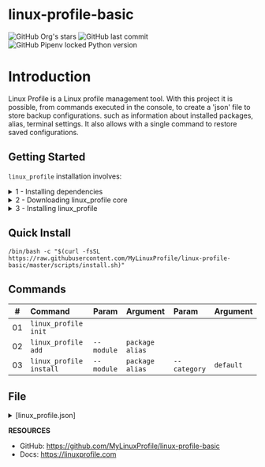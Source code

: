 # linux-profile-basic

![GitHub Org's stars](https://img.shields.io/github/stars/MyLinuxProfile?label=LinuxProfile&style=flat-square)
![GitHub last commit](https://img.shields.io/github/last-commit/MyLinuxProfile/linux-profile-basic?style=flat-square)
![GitHub Pipenv locked Python version](https://img.shields.io/github/pipenv/locked/python-version/MyLinuxProfile/linux-profile?style=flat-square)

# Introduction
Linux Profile is a Linux profile management tool. With this project it is possible, from commands executed in the console, to create a 'json' file to store backup configurations. such as information about installed packages, alias, terminal settings. It also allows with a single command to restore saved configurations.

## Getting Started

`linux_profile` installation involves:

<details>
  <summary>1 - Installing dependencies</summary>
  <br>

| Package Manager    | Command                   |
| :----------------: | :-----------------------: |
| Aptitude	         | `apt install curl git`    |
| DNF	             | `dnf install curl git`    |
| Pacman	         | `pacman -S curl git`      |
| Zypper	         | `zypper install curl git` |

</details>

<details>
  <summary>2 - Downloading linux_profile core</summary>
  <br>

| Method             | Command                                                                                      |
| :----------------: | :------------------------------------------------------------------------------------------: |
| Git   	         | `git clone https://github.com/MyLinuxProfile/linux-profile-basic.git ~/linuxp --branch master` |

</details>

<details>
  <summary>3 - Installing linux_profile</summary>
  <br>
  Add the following to ~/.bashrc:

    export PATH=$PATH":$HOME/linuxp"

</details>

## Quick Install

    /bin/bash -c "$(curl -fsSL https://raw.githubusercontent.com/MyLinuxProfile/linux-profile-basic/master/scripts/install.sh)"

## Commands

| #      | Command                    | Param         | Argument              | Param           | Argument      |
|--------|:---------------------------|:--------------|:----------------------| :---------------|:--------------|
| 01     | ``linux_profile init``     |               |                       |                 |               |
| 02     | ``linux_profile add``      | ``--module``  | ``package`` ``alias`` |                 |               |
| 03     | ``linux_profile install``  | ``--module``  | ``package`` ``alias`` | ``--category``  | ``default``   |

## File 

<details>
  <summary>[linux_profile.json]</summary>
   
    {
      "package": {
          "default": [
              {
                  "id": "AAD6CFE240944748ADDC999A6BA48FB9",
                  "type": "apt-get",
                  "name": "curl",
                  "url": null,
                  "file": null
              }
          ],
          "music": [
              {
                  "id": "BDCA1EE005C5421E931F3A7C07C57110",
                  "type": "snap",
                  "name": "spotify",
                  "url": null,
                  "file": null
              }
          ],
          "dev": [
              {
                  "id": "74A91CA8E2F24DC28E20B4B99EB4D0EA",
                  "type": "apt-get",
                  "name": "git",
                  "url": null,
                  "file": null
              }
          ]
      },
      "alias": {
          "default": [],
          "dev": [
              {
                  "id": "4EB1C7EA7BAF4A70BC40FE04B7EC7581",
                  "content": "git config --global user.name",
                  "command": "git_name"
              },
              {
                  "id": "5ED4967EF17C4730A26970B20E8D1F14",
                  "content": "git config --global user.email",
                  "command": "git_email"
              }
          ],
          "python": [
              {
                  "id": "88B57A16A13247B4A56CE90E44BFD607",
                  "content": "source venv/bin/activate",
                  "command": "activate"
              },
              {
                  "id": "D4C55E7F64884983A88257CE3DBAB87C",
                  "content": "echo 'Python!'",
                  "command": "py3"
              }
          ]
      },
      "terminal": {
          "default": []
      }
    }
  
  Link: https://raw.githubusercontent.com/MyLinuxProfile/linux-profile-basic/master/docs/linux_profile.json
</details>

**RESOURCES**
- GitHub: https://github.com/MyLinuxProfile/linux-profile-basic
- Docs:   https://linuxprofile.com
